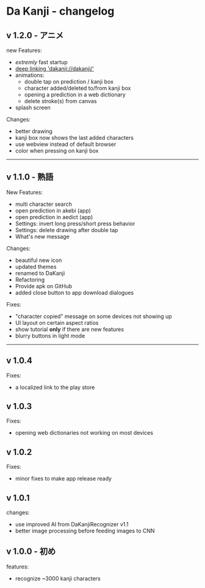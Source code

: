 
# Da Kanji - changelog

## v 1.2.0 - アニメ
new Features:
- *extremly* fast startup
- [deep linking 'dakanji://dakanji/'](https://github.com/CaptainDario/DaKanji-Mobile#deep-linking)
- animations:
  - double tap on prediction / kanji box
  - character added/deleted to/from kanji box
  - opening a prediction in a web dictionary
  - delete stroke(s) from canvas
- splash screen

Changes:
- better drawing
- kanji box now shows the last added characters
- use webview instead of default browser
- color when pressing on kanji box

-------------------------------------------------------------------------

## v 1.1.0 - 熟語
New Features:
- multi character search
- open prediction in akebi (app)
- open prediction in aedict (app)
- Settings: invert long press/short press behavior
- Settings: delete drawing after double tap
- What's new message

Changes:
- beautiful new icon
- updated themes
- renamed to DaKanji
- Refactoring
- Provide apk on GitHub
- added close button to app download dialogues

Fixes:
- "character copied" message on some devices not showing up 
- UI layout on certain aspect ratios
- show tutorial **only** if there are new features
- blurry buttons in light mode

-------------------------------------------------------------------------

## v 1.0.4
Fixes:
- a localized link to the play store

## v 1.0.3
Fixes:
- opening web dictionaries not working on most devices

## v 1.0.2
Fixes:
- minor fixes to make app release ready

## v 1.0.1
changes:

- use improved AI from DaKanjiRecognizer v1.1
- better image processing before feeding images to CNN

## v 1.0.0 - 初め

features:
- recognize ~3000 kanji characters